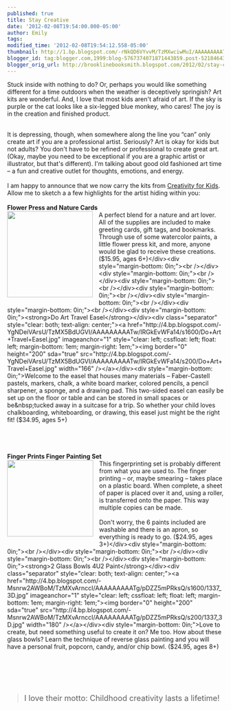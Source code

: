 ```yaml
---
published: true
title: Stay Creative
date: '2012-02-08T19:54:00.000-05:00'
author: Emily
tags: 
modified_time: '2012-02-08T19:54:12.558-05:00'
thumbnail: http://1.bp.blogspot.com/-rNkQD6VYvvM/TzMXwciwMuI/AAAAAAAAATo/e-6ZtqzG31c/s72-c/Flower+Press+Nature+Cards.jpg
blogger_id: tag:blogger.com,1999:blog-5767374071871443859.post-5218464354751636014
blogger_orig_url: http://brooklinebooksmith.blogspot.com/2012/02/stay-creative.html
---
```


Stuck inside with nothing to do? Or, perhaps you would like something different for a time outdoors when the weather is deceptively springish? Art kits are wonderful. And, I love that most kids aren't afraid of art. If the sky is purple or the cat looks like a six-legged blue monkey, who cares! The joy is in the creation and finished product.<br /><div style="margin-bottom: 0in;"><br /></div><div style="margin-bottom: 0in;">It is depressing, though, when somewhere along the line you “can” only create art if you are a professional artist. Seriously? Art is okay for kids but not adults? You don't have to be refined or professional to create great art. (Okay, maybe you need to be exceptional if you are a graphic artist or illustrator, but that's different). I'm talking about good old fashioned art time – a fun and creative outlet for thoughts, emotions, and energy.</div><div style="margin-bottom: 0in;"><br /></div><div style="margin-bottom: 0in;">I am happy to announce that we now carry the kits from <a href="http://creativityforkids.com/">Creativity for Kids</a>. Allow me to sketch a a few highlights for the artist hiding within you:</div><div style="margin-bottom: 0in;"><br /></div><div style="margin-bottom: 0in;"><strong>Flower Press and Nature Cards</strong></div><div class="separator" style="clear: both; text-align: center;"><a href="http://1.bp.blogspot.com/-rNkQD6VYvvM/TzMXwciwMuI/AAAAAAAAATo/e-6ZtqzG31c/s1600/Flower+Press+Nature+Cards.jpg" imageanchor="1" style="clear: left; cssfloat: left; float: left; margin-bottom: 1em; margin-right: 1em;"><img border="0" height="200" sda="true" src="http://1.bp.blogspot.com/-rNkQD6VYvvM/TzMXwciwMuI/AAAAAAAAATo/e-6ZtqzG31c/s200/Flower+Press+Nature+Cards.jpg" width="199" /></a></div><div style="margin-bottom: 0in;">A perfect blend for a nature and art lover. All of the supplies are included to make greeting cards, gift tags, and bookmarks. Through use of some watercolor paints, a little flower press kit, and more, anyone would be glad to receive these creations. ($15.95, ages 6+)</div><div style="margin-bottom: 0in;"><br /></div><div style="margin-bottom: 0in;"><br /></div><div style="margin-bottom: 0in;"><br /></div><div style="margin-bottom: 0in;"><br /></div><div style="margin-bottom: 0in;"><br /></div><div style="margin-bottom: 0in;"><br /></div><div style="margin-bottom: 0in;"><strong>Do Art Travel Easel</strong></div><div class="separator" style="clear: both; text-align: center;"><a href="http://4.bp.blogspot.com/-YgNDeiVArsU/TzMX5BdUGVI/AAAAAAAAATw/IRGkEvWFa14/s1600/Do+Art+Travel+Easel.jpg" imageanchor="1" style="clear: left; cssfloat: left; float: left; margin-bottom: 1em; margin-right: 1em;"><img border="0" height="200" sda="true" src="http://4.bp.blogspot.com/-YgNDeiVArsU/TzMX5BdUGVI/AAAAAAAAATw/IRGkEvWFa14/s200/Do+Art+Travel+Easel.jpg" width="166" /></a></div><div style="margin-bottom: 0in;">Welcome to the easel that houses many materials – Faber-Castell pastels, markers, chalk, a white board marker, colored pencils, a pencil sharpener, a sponge, and a drawing pad. This two-sided easel can easily be set up on the floor or table and can be stored in small spaces or be&nbsp;tucked away in a suitcase for a trip. So whether your child loves chalkboarding, whiteboarding, or drawing, this easel just might be the right fit! ($34.95, ages 5+)</div><div style="margin-bottom: 0in;"><br /></div><div style="margin-bottom: 0in;"><br /></div><div style="margin-bottom: 0in;"><br /></div><div style="margin-bottom: 0in;"><br /></div><div style="margin-bottom: 0in;"><strong>Finger Prints Finger Painting Set</strong></div><div class="separator" style="clear: both; text-align: center;"><a href="http://3.bp.blogspot.com/-m2PlE3jiJ-Y/TzMYDimJb6I/AAAAAAAAAT4/_sHAxgDsbHs/s1600/Finger+Prints+Finger+Painting+Set.jpg" imageanchor="1" style="clear: left; cssfloat: left; float: left; margin-bottom: 1em; margin-right: 1em;"><img border="0" height="178" sda="true" src="http://3.bp.blogspot.com/-m2PlE3jiJ-Y/TzMYDimJb6I/AAAAAAAAAT4/_sHAxgDsbHs/s200/Finger+Prints+Finger+Painting+Set.jpg" width="200" /></a></div><div style="margin-bottom: 0in;">This fingerprinting set is probably different from what you are used to. The finger printing – or, maybe smearing – takes place on a plastic board. When complete, a sheet of paper is placed over it and, using a roller, is transferred onto the paper. This way multiple copies can be made.</div><div style="margin-bottom: 0in;"><br /></div><div style="margin-bottom: 0in;">Don't worry, the 6 paints included are washable and there is an apron, so everything is ready to go. ($24.95, ages 3+)</div><div style="margin-bottom: 0in;"><br /></div><div style="margin-bottom: 0in;"><br /></div><div style="margin-bottom: 0in;"><br /></div><div style="margin-bottom: 0in;"><strong>2 Glass Bowls 4U2 Paint</strong></div><div class="separator" style="clear: both; text-align: center;"><a href="http://4.bp.blogspot.com/-Msnrw2AWBoM/TzMXvArnccI/AAAAAAAAATg/pDZZ5mPRksQ/s1600/1337_3D.jpg" imageanchor="1" style="clear: left; cssfloat: left; float: left; margin-bottom: 1em; margin-right: 1em;"><img border="0" height="200" sda="true" src="http://4.bp.blogspot.com/-Msnrw2AWBoM/TzMXvArnccI/AAAAAAAAATg/pDZZ5mPRksQ/s200/1337_3D.jpg" width="180" /></a></div><div style="margin-bottom: 0in;">Love to create, but need something useful to create it on? Me too. How about these glass bowls? Learn the technique of reverse glass painting and you will have a personal fruit, popcorn, candy, and/or chip bowl. ($24.95, ages 8+)</div><div style="margin-bottom: 0in;"><br /></div><div align="left" style="margin-bottom: 0.2in;"><br /></div><br /><br /><blockquote class="tr_bq"><div style="margin-bottom: 0in;"><span style="font-size: large;">I love their motto: Childhood creativity lasts a lifetime!</span></div></blockquote>